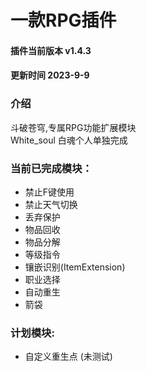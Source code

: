 # 一款RPG插件
#### 插件当前版本 v1.4.3
#### 更新时间 2023-9-9
### 介绍
  斗破苍穹,专属RPG功能扩展模块\
  White_soul 白魂个人单独完成
### 当前已完成模块：
  - 禁止F键使用
  - 禁止天气切换
  - 丢弃保护
  - 物品回收
  - 物品分解
  - 等级指令
  - 镶嵌识别(ItemExtension)
  - 职业选择
  - 自动重生
  - 箭袋
### 计划模块:
 - 自定义重生点 (未测试)
